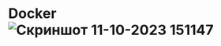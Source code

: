 # Docker![Скриншот 11-10-2023 151147](https://github.com/GKZ28/Docker/assets/134203062/9b1e3ff1-6d47-4f42-9822-8e0d21c3910b)

